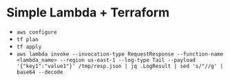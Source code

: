 # Simple Lambda + Terraform

- `aws configure`
- `tf plan`
- `tf apply`
- `aws lambda invoke --invocation-type RequestResponse --function-name <lambda_name> --region us-east-1 --log-type Tail --payload '{"key1":"value1"}' /tmp/resp.json | jq .LogResult | sed 's/"//g' | base64 --decode`